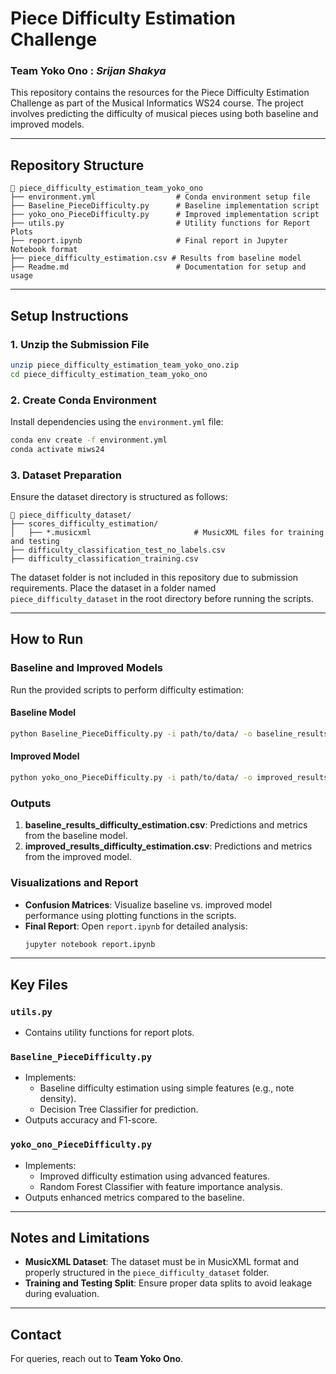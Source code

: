 # Piece Difficulty Estimation Challenge

### **Team Yoko Ono** : *Srijan Shakya*

This repository contains the resources for the Piece Difficulty Estimation Challenge as part of the Musical Informatics WS24 course. The project involves predicting the difficulty of musical pieces using both baseline and improved models.

---

## Repository Structure

```
📂 piece_difficulty_estimation_team_yoko_ono
├── environment.yml                  # Conda environment setup file
├── Baseline_PieceDifficulty.py      # Baseline implementation script
├── yoko_ono_PieceDifficulty.py      # Improved implementation script
├── utils.py                         # Utility functions for Report Plots
├── report.ipynb                     # Final report in Jupyter Notebook format
├── piece_difficulty_estimation.csv # Results from baseline model
├── Readme.md                        # Documentation for setup and usage
```

---

## Setup Instructions

### 1. Unzip the Submission File
```bash
unzip piece_difficulty_estimation_team_yoko_ono.zip
cd piece_difficulty_estimation_team_yoko_ono
```

### 2. Create Conda Environment
Install dependencies using the `environment.yml` file:
```bash
conda env create -f environment.yml
conda activate miws24
```

### 3. Dataset Preparation
Ensure the dataset directory is structured as follows:
```
📂 piece_difficulty_dataset/
├── scores_difficulty_estimation/
│   ├── *.musicxml                       # MusicXML files for training and testing
├── difficulty_classification_test_no_labels.csv
├── difficulty_classification_training.csv
```

The dataset folder is not included in this repository due to submission requirements. Place the dataset in a folder named `piece_difficulty_dataset` in the root directory before running the scripts.

---

## How to Run

### Baseline and Improved Models
Run the provided scripts to perform difficulty estimation:

#### Baseline Model
```bash
python Baseline_PieceDifficulty.py -i path/to/data/ -o baseline_results_difficulty_estimation.csv
```

#### Improved Model
```bash
python yoko_ono_PieceDifficulty.py -i path/to/data/ -o improved_results_difficulty_estimation.csv
```

### Outputs
1. **baseline_results_difficulty_estimation.csv**: Predictions and metrics from the baseline model.
2. **improved_results_difficulty_estimation.csv**: Predictions and metrics from the improved model.

### Visualizations and Report
- **Confusion Matrices**: Visualize baseline vs. improved model performance using plotting functions in the scripts.
- **Final Report**: Open `report.ipynb` for detailed analysis:
  ```bash
  jupyter notebook report.ipynb
  ```

---

## Key Files

### `utils.py`
- Contains utility functions for report plots.

### `Baseline_PieceDifficulty.py`
- Implements:
  - Baseline difficulty estimation using simple features (e.g., note density).
  - Decision Tree Classifier for prediction.
- Outputs accuracy and F1-score.

### `yoko_ono_PieceDifficulty.py`
- Implements:
  - Improved difficulty estimation using advanced features.
  - Random Forest Classifier with feature importance analysis.
- Outputs enhanced metrics compared to the baseline.

---

## Notes and Limitations
- **MusicXML Dataset**: The dataset must be in MusicXML format and properly structured in the `piece_difficulty_dataset` folder.
- **Training and Testing Split**: Ensure proper data splits to avoid leakage during evaluation.

---

## Contact
For queries, reach out to **Team Yoko Ono**.
